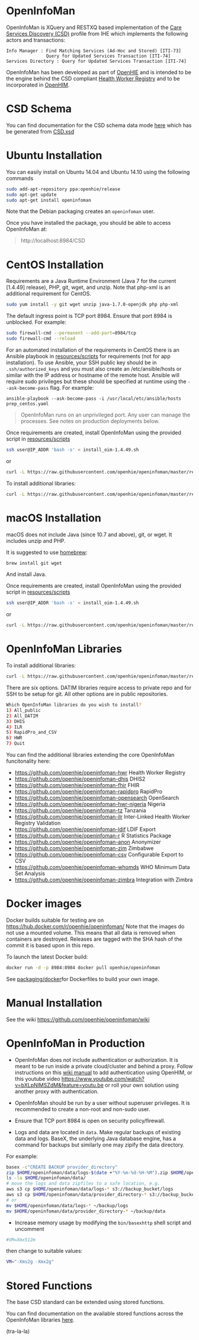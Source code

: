 # OpenInfoMan

OpenInfoMan is XQuery and RESTXQ based implementation of the <a href="http://wiki.ihe.net/index.php?title=Care_Services_Discovery">Care Services Discovery (CSD)</a> profile from IHE which implements the following actors and transactions:

    Info Manager : Find Matching Services (Ad-Hoc and Stored) [ITI-73]
                   Query for Updated Services Transaction [ITI-74]
    Services Directory : Query for Updated Services Transaction [ITI-74]

OpenInfoMan has been developed as part of <a href="http://ohie.org">OpenHIE</a> and is intended to be the engine behind the CSD compliant <a href="https://wiki.ohie.org/display/SUB/Health+Worker+Registry+Community">Health Worker Registry</a> and to be incorporated in <a href="http://openhim.org/">OpenHIM</a>.

# CSD Schema

You can find documentation for the CSD schema data mode  <a href="http://openhie.github.io/openinfoman/CSD.html">here</a> which has be generated from <a href="https://github.com/openhie/openinfoman/blob/master/resources/CSD.xsd">CSD.xsd</a>

# Ubuntu Installation

You can easily install on Ubuntu 14.04 and Ubuntu 14.10 using the following commands
```sh
sudo add-apt-repository ppa:openhie/release
sudo apt-get update
sudo apt-get install openinfoman
```

Note that the Debian packaging creates an `openinfoman` user. 

Once you have installed the package, you should be able to access OpenInfoMan at:
> http://localhost:8984/CSD

# CentOS Installation

Requirements are a Java Runtime Environment (Java 7 for the current [1.4.49] release), PHP, git, wget, and unzip. Note that php-xml is an additional requirement for CentOS.

```sh
sudo yum install -y git wget unzip java-1.7.0-openjdk php php-xml
```

The default ingress point is TCP port 8984. Ensure that port 8984 is unblocked. For example:
```sh
sudo firewall-cmd --permanent --add-port=8984/tcp
sudo firewall-cmd --reload
```

For an automated installation of the requirements in CentOS there is an Ansible playbook in [resources/scripts](https://github.com/openhie/openinfoman/tree/master/resources/scripts) for requirements (not for app installation). To use Ansible, your SSH public key should be in `.ssh/authorized_keys` and you must also create an /etc/ansible/hosts or similar with the IP address or hostname of the remote host. Ansible will require sudo privileges but these should be specified at runtime using the `--ask-become-pass` flag. For example:

```
ansible-playbook --ask-become-pass -i /usr/local/etc/ansible/hosts prep_centos.yaml
```

> OpenInfoMan runs on an unprivileged port. Any user can manage the processes. See notes on production deployments below.

Once requirements are created, install OpenInfoMan using the provided script in [resources/scripts](https://github.com/openhie/openinfoman/tree/master/resources/scripts)


```sh
ssh user@IP_ADDR 'bash -s' < install_oim-1.4.49.sh
```

or

```sh
curl -L https://raw.githubusercontent.com/openhie/openinfoman/master/resources/scripts/install_oim-1.4.49.sh | sh -
```

To install additional libraries:

```sh
curl -L https://raw.githubusercontent.com/openhie/openinfoman/master/resources/scripts/install_additional.sh | sh -
```

# macOS Installation

macOS does not include Java (since 10.7 and above), git, or wget. It includes unzip and PHP.

It is suggested to use [homebrew](https://brew.sh/):
```sh
brew install git wget
```

And install Java.

Once requirements are created, install OpenInfoMan using the provided script in [resources/scripts](https://github.com/openhie/openinfoman/tree/master/resources/scripts)


```sh
ssh user@IP_ADDR 'bash -s' < install_oim-1.4.49.sh
```

or

```sh
curl -L https://raw.githubusercontent.com/openhie/openinfoman/master/resources/scripts/install_oim-1.4.49.sh | sh -
```

# OpenInfoMan Libraries

To install additional libraries:

```sh
curl -L https://raw.githubusercontent.com/openhie/openinfoman/master/resources/scripts/install_additional.sh | sh -
```

There are six options. DATIM libraries require access to private repo and for SSH to be setup for git. All other options are in public repositories.

```sh
Which OpenInfoMan libraries do you wish to install?
1) All_public	     		  
2) All_DATIM	     
3) DHIS
4) ILR
5) RapidPro_and_CSV
6) HWR
7) Quit     
```

You can find the additional libraries extending the core OpenInfoMan funcitonality here:

- https://github.com/openhie/openinfoman-hwr Health Worker Registry 
- https://github.com/openhie/openinfoman-dhis DHIS2
- https://github.com/openhie/openinfoman-fhir FHIR 
- https://github.com/openhie/openinfoman-rapidpro RapidPro
- https://github.com/openhie/openinfoman-opensearch OpenSearch
- https://github.com/openhie/openinfoman-hwr-nigeria Nigeria
- https://github.com/openhie/openinfoman-tz Tanzania
- https://github.com/openhie/openinfoman-ilr Inter-Linked Health Worker Registry Validation
- https://github.com/openhie/openinfoman-ldif LDIF Export
- https://github.com/openhie/openinfoman-r R Statistics Package 
- https://github.com/openhie/openinfoman-anon Anonymizer
- https://github.com/openhie/openinfoman-zim Zimbabwe
- https://github.com/openhie/openinfoman-csv Configurable Export to CSV
- https://github.com/openhie/openinfoman-whomds WHO Minimum Data Set Analysis
- https://github.com/openhie/openinfoman-zimbra  Integration with Zimbra


# Docker images

Docker builds suitable for testing are on https://hub.docker.com/r/openhie/openinfoman/ Note that the images do not use a mounted volume. This means that all data is removed when containers are destroyed. Releases are tagged with the SHA hash of the commit it is based upon in this repo.

To launch the latest Docker build:
```sh
docker run -d -p 8984:8984 docker pull openhie/openinfoman
```

See [packaging/docker](https://github.com/openhie/openinfoman/tree/master/packaging/docker)for Dockerfiles to build your own image.

# Manual Installation

See the wiki https://github.com/openhie/openinfoman/wiki

# OpenInfoMan in Production

* OpenInfoMan does not include authentication or authorization. It is meant to be run inside a private cloud/cluster and behind a proxy. Follow instructions on this [wiki manual](https://wiki.ihris.org/wiki/OIM_authentication_with_OHIM) to add authentication using OpenHIM, or this youtube video https://www.youtube.com/watch?v=bXLpNlMSZdM&feature=youtu.be or roll your own solution using another proxy with authentication.

* OpenInfoMan should be run by a user without superuser privileges. It is recommended to create a non-root and non-sudo user.

* Ensure that TCP port 8984 is open on security policy/firewall.

* Logs and data are located in `data`. Make regular backups of existing data and logs. BaseX, the underlying Java database engine, has a command for backups but similarly one may zipify the data directory.

For example:
```sh
basex -c"CREATE BACKUP provider_directory"
zip $HOME/openinfoman/data/logs-$(date +"%Y-%m-%d-%H-%M").zip $HOME/openinfoman/data/.logs
ls -la $HOME/openinfoman/data/
# move the logs and data zipfiles to a safe location, e.g.
aws s3 cp $HOME/openinfoman/data/logs-* s3://backup_bucket/logs
aws s3 cp $HOME/openinfoman/data/provider_directory-* s3://backup_bucket/data
# or
mv $HOME/openinfoman/data/logs-* ~/backup/logs
mv $HOME/openinfoman/data/provider_directory-* ~/backup/data
```

* Increase memory usage by modifying the `bin/basexhttp` shell script and uncomment
```sh
#VM=Xmx512m
```
then change to suitable values:
```sh
VM="-Xms2g -Xmx2g"
```

# Stored Functions

The base CSD standard can be extended using stored functions.

You can find documentation on the available stored functions across the OpenInfoMan libraries <a href="http://openhie.github.io/openinfoman/stored-functions">here</a>.

(tra-la-la)
